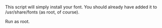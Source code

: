 This script will simply install your font. You should already have added it to  /usr/share/fonts (as root, of course).

Run as root.
